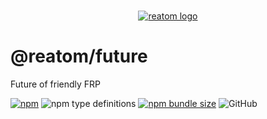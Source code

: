 <div align="center">
<br/>

[![reatom logo](https://reatom.js.org/logos/logo.svg)](https://reatom.js.org)

</div>

# @reatom/future

Future of friendly FRP

[![npm](https://img.shields.io/npm/v/@reatom/future?style=flat-square)](https://www.npmjs.com/package/@reatom/future)
![npm type definitions](https://img.shields.io/npm/types/@reatom/future?style=flat-square)
[![npm bundle size](https://img.shields.io/bundlephobia/minzip/@reatom/future?style=flat-square)](https://bundlephobia.com/result?p=@reatom/future)
![GitHub](https://img.shields.io/github/license/artalar/reatom?style=flat-square)
